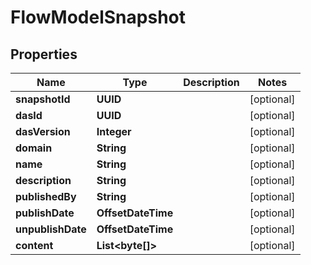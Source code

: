

# FlowModelSnapshot


## Properties

| Name | Type | Description | Notes |
|------------ | ------------- | ------------- | -------------|
|**snapshotId** | **UUID** |  |  [optional] |
|**dasId** | **UUID** |  |  [optional] |
|**dasVersion** | **Integer** |  |  [optional] |
|**domain** | **String** |  |  [optional] |
|**name** | **String** |  |  [optional] |
|**description** | **String** |  |  [optional] |
|**publishedBy** | **String** |  |  [optional] |
|**publishDate** | **OffsetDateTime** |  |  [optional] |
|**unpublishDate** | **OffsetDateTime** |  |  [optional] |
|**content** | **List&lt;byte[]&gt;** |  |  [optional] |



